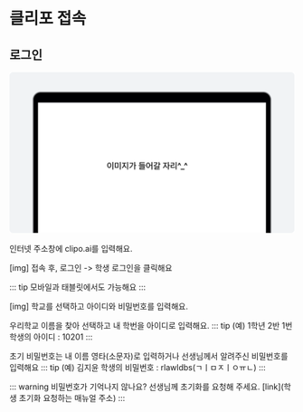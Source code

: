 # 클리포 접속

## 로그인
![이미지](./img/example.png)
<p></p>
인터넷 주소창에 clipo.ai를 입력해요.

[img]
접속 후, 로그인 -> 학생 로그인을 클릭해요

::: tip
모바일과 태블릿에서도 가능해요
:::

[img]
학교를 선택하고 아이디와 비밀번호를 입력해요.

우리학교 이름을 찾아 선택하고 내 학번을 아이디로 입력해요.
::: tip
(예) 1학년 2반 1번 학생의 아이디 : 10201
:::

초기 비밀번호는 내 이름 영타(소문자)로 입력하거나 선생님께서 알려주신 비밀번호를 입력해요
::: tip
(예) 김지윤 학생의 비밀번호 : rlawldbs(ㄱㅣㅁㅈㅣㅇㅠㄴ)
:::

::: warning
비밀번호가 기억나지 않나요?
선생님께 초기화를 요청해 주세요. [link](학생 초기화 요청하는 매뉴얼 주소)
:::